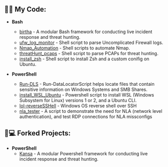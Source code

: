 <h2>👨‍💻 My Code:</h2>

- <b>Bash</b>
  - [birtha](https://github.com/ArronJablonowski/birtha) - A modular Bash framework for conducting live incident response and threat hunting.  
  - [ufw_log_monitor](https://github.com/ArronJablonowski/ufw_log_monitor) - Shell script to parse Uncomplicated Firewall logs. 
  - [Nmap_Automation](https://github.com/ArronJablonowski/Nmap_Automation) - Shell scripts to automate Nmap. 
  - [threatHunt_pcaps](https://github.com/ArronJablonowski/threatHunt_pcaps) - Shell script to parse PCAPs for threat hunting.
  - [install_zsh](https://github.com/ArronJablonowski//install_zsh) - Shell script to install Zsh and a custom conifig on Ubuntu.  


- <b>PowerShell</b> 
  - [Run-DLS](https://github.com/ArronJablonowski/Run-DLS) - Run-DataLocatorScript helps locate files that contain sensitive information on Windows Systems and SMB Shares.    
  - [install_WSL_Ubuntu](https://github.com/ArronJablonowski/install_WSL_Ubuntu) - Powershell script to install WSL (Windows Subsystem for Linux) versions 1 or 2, and a Ubuntu CLI.  
  - [lol-reverseSSHell](https://github.com/ArronJablonowski/lol-reverseSSHell) - Windows OS reverse shell over SSH
  - [nla_tester](https://github.com/ArronJablonowski/nla_tester) - A script to demonstrate the need for NLA (network level authentication), and test RDP connections for NLA missconfigs  
  
<h2>🍴💻 Forked Projects:</h2>

- <b>PowerShell</b>
  - [Kansa](https://github.com/ArronJablonowski/Kansa) - A modular Powershell framework for conducting live incident response and threat hunting.
  
<!--
**ArronJablonowski/ArronJablonowski** is a ✨ _special_ ✨ repository because its `README.md` (this file) appears on your GitHub profile.

Here are some ideas to get you started:

- 🔭 I’m currently working on ...
- 🌱 I’m currently learning ...
- 💬 Ask me about ...
- 📫 How to reach me: ...
- 👯 🤔 😄 ⚡ ☕
### Hi there 👋
-->
